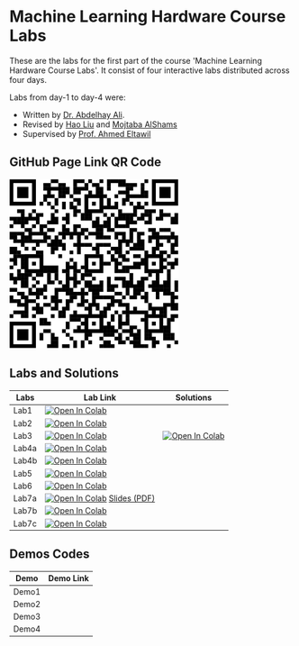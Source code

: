 # Machine Learning Hardware Course Labs
 These are the labs for the first part of the course 'Machine Learning Hardware Course Labs'. It consist of four interactive labs distributed across four days.

 Labs from day-1 to day-4 were:
 - Written by [Dr. Abdelhay Ali](https://ccsl.kaust.edu.sa/profiles/abdelhay-ali).
 - Revised by [Hao Liu](https://accl.kaust.edu.sa/author/hao-liu/) and [Mojtaba AlShams](https://cemse.kaust.edu.sa/profiles/mojtaba-alshams)
 - Supervised by [Prof. Ahmed Eltawil](https://cemse.kaust.edu.sa/profiles/ahmed-eltawil)
## GitHub Page Link QR Code
<img src="The course github page link.png" width="300"/>

## Labs and Solutions

| Labs                                         | Lab Link  | Solutions  |
|----------------------------------------------|------------|------------|
| Lab1                          |  <a href="https://colab.research.google.com/github/MFShams/Machine-Learning-Hardware-Course-Labs/blob/main/Day_1/Lab1_notebook_MNIST.ipynb" target="_blank"><img src="https://colab.research.google.com/assets/colab-badge.svg" alt="Open In Colab"/></a>     |          |
| Lab2                       |  <a href="https://colab.research.google.com/github/MFShams/Machine-Learning-Hardware-Course-Labs/blob/main/Day_2/lab2_fcnn_notebook.ipynb" target="_blank"><img src="https://colab.research.google.com/assets/colab-badge.svg" alt="Open In Colab"/></a>     |          |
| Lab3                          | <a href="https://colab.research.google.com/github/MFShams/Machine-Learning-Hardware-Course-Labs/blob/main/Day_3/lab3-cnn.ipynb" target="_blank"><img src="https://colab.research.google.com/assets/colab-badge.svg" alt="Open In Colab"/></a>      |   <a href="https://colab.research.google.com/github/MFShams/Machine-Learning-Hardware-Course-Labs/blob/main/Day_3/lab3-cnn solution.ipynb" target="_blank"><img src="https://colab.research.google.com/assets/colab-badge.svg" alt="Open In Colab"/></a>       |
| Lab4a                                       | <a href="https://colab.research.google.com/github/MFShams/Machine-Learning-Hardware-Course-Labs/blob/main/Day_4/lab4a_ml_hardware.ipynb" target="_blank"><img src="https://colab.research.google.com/assets/colab-badge.svg" alt="Open In Colab"/></a>|          |
| Lab4b                                       |  <a href="https://colab.research.google.com/github/MFShams/Machine-Learning-Hardware-Course-Labs/blob/main/Day_4/Lab4b_HW benchmarking.ipynb" target="_blank"><img src="https://colab.research.google.com/assets/colab-badge.svg" alt="Open In Colab"/></a>|          |
| Lab5                                       |  <a href="https://colab.research.google.com/github/MFShams/Machine-Learning-Hardware-Course-Labs/blob/main/Day_5/lab5.ipynb" target="_blank"><img src="https://colab.research.google.com/assets/colab-badge.svg" alt="Open In Colab"/></a>|          |
| Lab6                                       |  <a href="https://colab.research.google.com/github/MFShams/Machine-Learning-Hardware-Course-Labs/blob/main/Day_6/lab6.ipynb" target="_blank"><img src="https://colab.research.google.com/assets/colab-badge.svg" alt="Open In Colab"/></a>|          |
| Lab7a                                       | <a href="https://colab.research.google.com/github/MFShams/Machine-Learning-Hardware-Course-Labs/blob/main/Day_7/Lab7_CPU.ipynb" target="_blank"><img src="https://colab.research.google.com/assets/colab-badge.svg" alt="Open In Colab"/></a> [Slides (PDF)](https://raw.githubusercontent.com/MFShams/Machine-Learning-Hardware-Course-Labs/main/Day_7/LAB%20GPU%20architecture%20and%20programming%20model.pdf) |          |
| Lab7b                                       | <a href="https://colab.research.google.com/github/MFShams/Machine-Learning-Hardware-Course-Labs/blob/main/Day_7/Lab7_GPU.ipynb" target="_blank"><img src="https://colab.research.google.com/assets/colab-badge.svg" alt="Open In Colab"/></a> |          |
| Lab7c                                       | <a href="https://colab.research.google.com/github/MFShams/Machine-Learning-Hardware-Course-Labs/blob/main/Day_7/Lab7_TPU.ipynb" target="_blank"><img src="https://colab.research.google.com/assets/colab-badge.svg" alt="Open In Colab"/></a> |          |
## Demos Codes

| Demo                                         | Demo Link  |
|----------------------------------------------|------------|
| Demo1                          |       |
| Demo2                       |       |
| Demo3                          |          |
| Demo4                                 |       |
